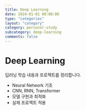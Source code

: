 ```yaml
---
title: Deep Learning
date: 2024-01-01 00:00:00
type: "categories"
layout: "category"
category: personal-study
subcategory: deep-learning
comments: false
---
```


# Deep Learning

딥러닝 학습 내용과 프로젝트를 정리합니다.

- Neural Network 기초
- CNN, RNN, Transformer
- 모델 구현과 최적화
- 실제 프로젝트 적용 